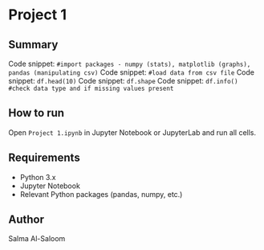 # Project 1

## Summary
Code snippet: `#import packages - numpy (stats), matplotlib (graphs), pandas (manipulating csv)`
Code snippet: `#load data from csv file`
Code snippet: `df.head(10)`
Code snippet: `df.shape`
Code snippet: `df.info() #check data type and if missing values present`

## How to run
Open `Project 1.ipynb` in Jupyter Notebook or JupyterLab and run all cells.

## Requirements
- Python 3.x
- Jupyter Notebook
- Relevant Python packages (pandas, numpy, etc.)

## Author
Salma Al-Saloom
